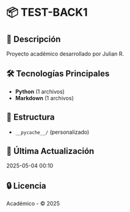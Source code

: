 # 📦 TEST-BACK1

## 📝 Descripción
Proyecto académico desarrollado por Julian R.

## 🛠️ Tecnologías Principales
- **Python** (1 archivos)
- **Markdown** (1 archivos)

## 📂 Estructura
- `__pycache__/` (personalizado)

## 📅 Última Actualización
2025-05-04 00:10

## 🔒 Licencia
Académico - © 2025
